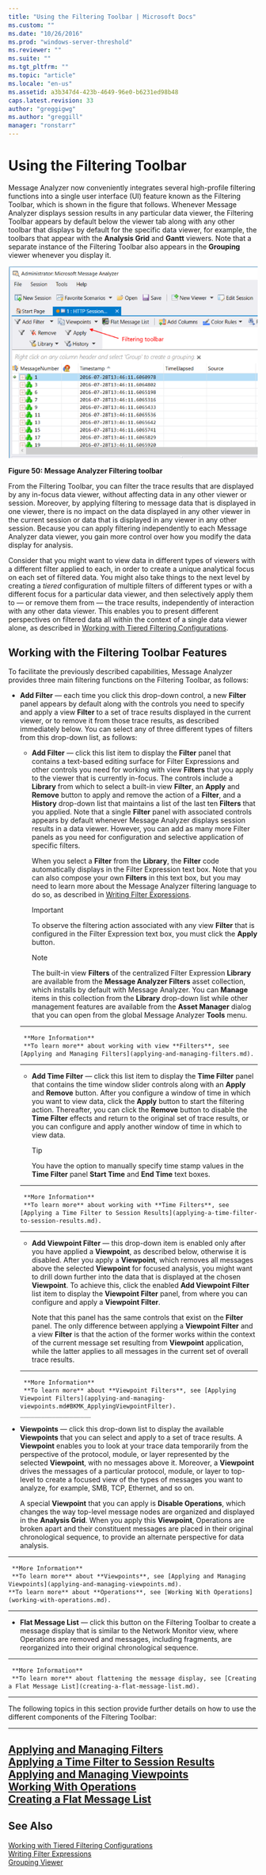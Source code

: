 ```yaml
---
title: "Using the Filtering Toolbar | Microsoft Docs"
ms.custom: ""
ms.date: "10/26/2016"
ms.prod: "windows-server-threshold"
ms.reviewer: ""
ms.suite: ""
ms.tgt_pltfrm: ""
ms.topic: "article"
ms.locale: "en-us"
ms.assetid: a3b347d4-423b-4649-96e0-b6231ed98b48
caps.latest.revision: 33
author: "greggigwg"
ms.author: "greggill"
manager: "ronstarr"
---
```

# Using the Filtering Toolbar
Message Analyzer now conveniently integrates several high-profile filtering functions into a single user interface (UI) feature known as the Filtering Toolbar, which is shown in the figure that follows. Whenever Message Analyzer displays session results in any particular data viewer, the Filtering Toolbar appears by default below the viewer tab along with any other toolbar that displays by default for the specific data viewer, for example, the toolbars that appear with the **Analysis Grid** and **Gantt** viewers.  Note that a separate instance of the Filtering Toolbar also appears in the **Grouping** viewer whenever you display it.  
  
 ![Message Analyzer Filtering toolbar](media/fig50-message-analyzer-filtering-toolbar.png "Fig50-Message Analyzer Filtering Toolbar")  
  
 **Figure 50:  Message Analyzer Filtering toolbar**  
  
 From the Filtering Toolbar, you can filter the trace results that are displayed by any in-focus data viewer, without affecting data in any other viewer or session. Moreover, by applying filtering to message data that is displayed  in one viewer, there is no impact on the data displayed in any other viewer in the current session or data that is displayed in any viewer in any other session. Because you can apply filtering independently to each Message Analyzer data viewer, you gain more control over how you modify the data display for analysis.  
  
 Consider that you might want to view data in different types of viewers with a different filter applied to each, in order to create a unique analytical focus on each set of filtered data.  You might also take things to the next level by creating a *tiered* configuration of multiple filters of different types or with a different focus for a particular data viewer, and then selectively apply them to — or remove them from — the  trace results, independently of interaction with any other data viewer. This enables you to present different perspectives on filtered data all within the context of a single data viewer alone, as described in [Working with Tiered Filtering Configurations](applying-and-managing-filters.md#BKMK_WorkWithTieredFiltering).  
  
## Working with the Filtering Toolbar Features  
 To facilitate the previously described capabilities, Message Analyzer provides three main  filtering functions on the Filtering Toolbar, as follows:  
  
-   **Add Filter** — each time you click this drop-down control, a new **Filter** panel appears by default along with the controls you need to specify and apply a view **Filter** to a set of trace results displayed in the current viewer, or to remove it from those trace results, as described immediately below. You can select any of three different types of filters from this drop-down list, as follows:  
  
    -   **Add Filter** — click this list item to display the **Filter** panel that contains a text-based editing surface for Filter Expressions and other controls you need for working with view  **Filters** that you apply to the viewer that is currently in-focus. The controls include a **Library** from which to select a built-in view **Filter**, an **Apply** and **Remove** button to apply and remove the  action of a **Filter**, and  a **History** drop-down list that maintains a list of the last ten **Filters** that you applied. Note that a single **Filter** panel with associated controls appears by default whenever Message Analyzer displays session results in a data viewer. However, you can add as many more Filter panels as you need for configuration and selective application of specific filters.  
  
         When you select a **Filter** from the **Library**, the **Filter** code automatically displays in the Filter Expression text box. Note that you can also compose your own **Filters** in this text box, but you may need to learn more about the Message Analyzer filtering language to do so, as described in [Writing Filter Expressions](writing-filter-expressions.md).  
  
        > [!IMPORTANT]
        >  To observe the filtering action associated with any view **Filter** that is configured in the Filter Expression text box, you must click the **Apply** button.  
  
        > [!NOTE]
        >  The built-in view **Filters** of the centralized Filter Expression **Library** are available from the **Message Analyzer Filters** asset collection, which installs by default with Message Analyzer. You can **Manage** items in this collection from the **Library** drop-down list while other management features are available from the **Asset Manager** dialog that you can open from the global Message Analyzer **Tools** menu.  
  
       ---  
  
         **More Information**   
         **To learn more** about working with view **Filters**, see [Applying and Managing Filters](applying-and-managing-filters.md).  
      ---  
  
    -   **Add Time Filter** — click this list item to display the **Time Filter** panel that contains the time window slider controls along with an **Apply** and **Remove** button. After you configure a window of time in which you want to view data, click the **Apply** button to start the filtering action. Thereafter, you can click the **Remove** button to disable the **Time Filter** effects and return to the original set of trace results, or you can configure and apply another window of time in which to view data.  
  
        > [!TIP]
        >  You have the option to manually specify time stamp values in the **Time Filter** panel **Start Time** and **End Time** text boxes.  
  
       ---  
  
         **More Information**   
         **To learn more** about working with **Time Filters**, see [Applying a Time Filter to Session Results](applying-a-time-filter-to-session-results.md).  
      ---  
  
    -   **Add Viewpoint Filter** — this drop-down item is enabled only after you have applied a **Viewpoint**, as described below, otherwise it is disabled. After you apply a **Viewpoint**, which removes all messages above the selected **Viewpoint** for focused analysis, you might want to drill down further into the data that is displayed at the chosen **Viewpoint**. To achieve this, click the enabled **Add Viewpoint Filter** list item to display the **Viewpoint Filter** panel, from where you can configure and apply a **Viewpoint Filter**.  
  
         Note that this panel has the same controls that exist on the **Filter** panel. The only difference between applying a **Viewpoint Filter** and a view **Filter** is that the action of the former works within the context of the current message set resulting from **Viewpoint** application, while the latter applies to all messages in the current set of overall trace results.  
  
       ---  
  
         **More Information**   
         **To learn more** about **Viewpoint Filters**, see [Applying Viewpoint Filters](applying-and-managing-viewpoints.md#BKMK_ApplyingViewpointFilter).  
        ____________________  
  
-   **Viewpoints** — click this drop-down list to display the available **Viewpoints** that you can select and apply to a set of trace results. A **Viewpoint** enables you to look at your trace data temporarily from the perspective of the protocol, module, or layer represented by the selected **Viewpoint**,  with no messages above it. Moreover, a **Viewpoint** drives the messages of a particular protocol, module, or layer to top-level to create a focused view of the types of messages you want to analyze, for example, SMB, TCP,  Ethernet, and so on.  
  
     A special **Viewpoint** that you can apply is **Disable Operations**, which  changes the way top-level message nodes are organized and displayed in the **Analysis Grid**. When you apply this  **Viewpoint**,  Operations are broken apart and their constituent messages are placed in their original chronological sequence, to provide an alternate perspective for data analysis.  
  
   ---  
  
     **More Information**   
     **To learn more** about **Viewpoints**, see [Applying and Managing Viewpoints](applying-and-managing-viewpoints.md).  
    **To learn more** about **Operations**, see [Working With Operations](working-with-operations.md).   
  ---  
  
-   **Flat Message List** — click this button on the Filtering Toolbar to create a message display that is similar to the Network Monitor view, where Operations are removed and messages, including fragments, are reorganized into their original chronological sequence.  
  
   ---  
  
     **More Information**   
     **To learn more** about flattening the message display, see [Creating a Flat Message List](creating-a-flat-message-list.md).   
  ---  
  
 The following topics in this section provide further details on how to use the different components of the Filtering Toolbar:  
  
---  
  
 [Applying and Managing Filters](applying-and-managing-filters.md)   
 [Applying a Time Filter to Session Results](applying-a-time-filter-to-session-results.md)   
 [Applying and Managing Viewpoints](applying-and-managing-viewpoints.md)   
 [Working With Operations](working-with-operations.md)   
 [Creating a Flat Message List](creating-a-flat-message-list.md)   
---  
  
## See Also  
 [Working with Tiered Filtering Configurations](applying-and-managing-filters.md#BKMK_WorkWithTieredFiltering)   
 [Writing Filter Expressions](writing-filter-expressions.md)   
 [Grouping Viewer](grouping-viewer.md)